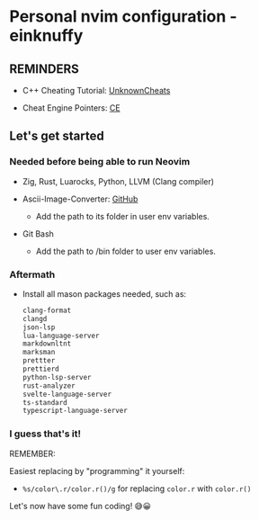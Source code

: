 # Personal nvim configuration - einknuffy

## REMINDERS

- C++ Cheating Tutorial: [UnknownCheats](https://www.unknowncheats.me/forum/c-and-c-/113642-useful-gamehacking-programming-threads-mega-thread.html)

- Cheat Engine Pointers: [CE](https://www.unknowncheats.me/forum/programming-for-beginners/110375-cheat-engine-finding-base-address-pointer-scan.html)

## Let's get started

### Needed before being able to run Neovim

- Zig, Rust, Luarocks, Python, LLVM (Clang compiler) 

- Ascii-Image-Converter: [GitHub](https://github.com/TheZoraiz/ascii-image-converter#windows)

  - Add the path to its folder in user env variables.

- Git Bash

  - Add the path to /bin folder to user env variables.

### Aftermath

- Install all mason packages needed, such as:
  ```txt
  clang-format
  clangd
  json-lsp
  lua-language-server
  markdownltnt
  marksman
  prettter
  prettierd
  python-lsp-server
  rust-analyzer
  svelte-language-server
  ts-standard
  typescript-language-server
  ```

### I guess that's it!

REMEMBER:

Easiest replacing by "programming" it yourself:

- `%s/color\.r/color.r()/g` for replacing `color.r` with `color.r()`

Let's now have some fun coding! 😅😀
